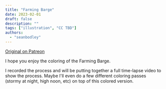 ```yaml
---
title: "Farming Barge"
date: 2023-02-01
draft: false
description: ""
tags: ["illustration", "CC TBD"]
authors:
  - "seanbodley"
---
```


[Original on Patreon](https://www.patreon.com/posts/painted-farming-78049477)

I hope you enjoy the coloring of the Farming Barge. 

I recorded the process and will be putting together a full time-lapse video to show the process. Maybe I'll even do a few different coloring passes (stormy at night, high noon, etc) on top of this colored version.